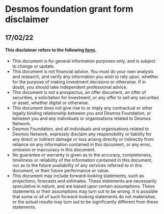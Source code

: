 # Desmos foundation grant form disclaimer
## 17/02/22
#### This disclaimer refers to the following [form](https://docs.google.com/forms/d/1cjrQd89_4y2h9BrbvJhZJ_ZwP_4pi9Qh759V6SjG29w/).

* This document is for general information purposes only, and is subject to change or update.
* This document is not financial advice. You must do your own analysis and research, and verify any information you wish to rely upon, whether for the purpose of making investment decisions or otherwise. If in doubt, you should take independent professional advice.
* This document is not a prospectus, an offer document, an offer of securities, a solicitation for investment, or any offer to sell any securities or asset, whether digital or otherwise. 
* This document does not give rise to or imply any contractual or other legally binding relationship between you and Desmos Foundation, or between you and any individuals or organisations related to Desmos Network.
* Desmos Foundation, and all individuals and organisations related to Desmos Network, expressly disclaim any responsibility or liability for any direct or indirect damage or loss arising directly or indirectly from reliance on any information contained in this document, or any error, omission or inaccuracy in this document.
* No guarantee or warranty is given as to the accuracy, completeness, timeliness or reliability of the information contained in this document, nor as to the future availability of any services referred to in this document, or their future performance or value.
* This document may include forward-looking statements, such as projections, forecasts and estimates. These statements are necessarily speculative in nature, and are based upon certain assumptions. These statements or their assumptions may turn out to be wrong. It is possible that some or all of such forward-looking statements do not materialise, or the actual results may turn out to be significantly different from these statements.
